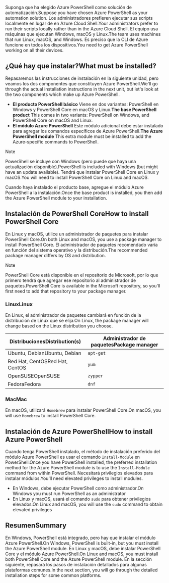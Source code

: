 <span data-ttu-id="f310a-101">Suponga que ha elegido Azure PowerShell como solución de automatización.</span><span class="sxs-lookup"><span data-stu-id="f310a-101">Suppose you have chosen Azure PowerShell as your automation solution.</span></span> <span data-ttu-id="f310a-102">Los administradores prefieren ejecutar sus scripts localmente en lugar de en Azure Cloud Shell.</span><span class="sxs-lookup"><span data-stu-id="f310a-102">Your administrators prefer to run their scripts locally rather than in the Azure Cloud Shell.</span></span> <span data-ttu-id="f310a-103">El equipo usa máquinas que ejecutan Windows, macOS y Linux.</span><span class="sxs-lookup"><span data-stu-id="f310a-103">The team uses machines that run Linux, macOS, and Windows.</span></span> <span data-ttu-id="f310a-104">Es preciso que la CLI de Azure funcione en todos los dispositivos.</span><span class="sxs-lookup"><span data-stu-id="f310a-104">You need to get Azure PowerShell working on all their devices.</span></span> 

## <a name="what-must-be-installed"></a><span data-ttu-id="f310a-105">¿Qué hay que instalar?</span><span class="sxs-lookup"><span data-stu-id="f310a-105">What must be installed?</span></span>
<span data-ttu-id="f310a-106">Repasaremos las instrucciones de instalación en la siguiente unidad, pero veamos los dos componentes que constituyen Azure PowerShell.</span><span class="sxs-lookup"><span data-stu-id="f310a-106">We'll go through the actual installation instructions in the next unit, but let's look at the two components which make up Azure PowerShell.</span></span>

- <span data-ttu-id="f310a-107">**El producto PowerShell básico** Viene en dos variantes: PowerShell en Windows y PowerShell Core en macOS y Linux.</span><span class="sxs-lookup"><span data-stu-id="f310a-107">**The base PowerShell product** This comes in two variants: PowerShell on Windows, and PowerShell Core on macOS and Linux.</span></span>
- <span data-ttu-id="f310a-108">**El módulo Azure PowerShell** Este módulo adicional debe estar instalado para agregar los comandos específicos de Azure PowerShell.</span><span class="sxs-lookup"><span data-stu-id="f310a-108">**The Azure PowerShell module** This extra module must be installed to add the Azure-specific commands to PowerShell.</span></span>

> [!NOTE]
> <span data-ttu-id="f310a-109">PowerShell se incluye con Windows (pero puede que haya una actualización disponible).</span><span class="sxs-lookup"><span data-stu-id="f310a-109">PowerShell is included with Windows (but might have an update available).</span></span> <span data-ttu-id="f310a-110">Tendrá que instalar PowerShell Core en Linux y macOS.</span><span class="sxs-lookup"><span data-stu-id="f310a-110">You will need to install PowerShell Core on Linux and macOS.</span></span>

<span data-ttu-id="f310a-111">Cuando haya instalado el producto base, agregue el módulo Azure PowerShell a la instalación.</span><span class="sxs-lookup"><span data-stu-id="f310a-111">Once the base product is installed, you then add the Azure PowerShell module to your installation.</span></span>

## <a name="how-to-install-powershell-core"></a><span data-ttu-id="f310a-112">Instalación de PowerShell Core</span><span class="sxs-lookup"><span data-stu-id="f310a-112">How to install PowerShell Core</span></span>
<span data-ttu-id="f310a-113">En Linux y macOS, utilice un administrador de paquetes para instalar PowerShell Core.</span><span class="sxs-lookup"><span data-stu-id="f310a-113">On both Linux and macOS, you use a package manager to install PowerShell Core.</span></span> <span data-ttu-id="f310a-114">El administrador de paquetes recomendado varía en función del sistema operativo y la distribución.</span><span class="sxs-lookup"><span data-stu-id="f310a-114">The recommended package manager differs by OS and distribution.</span></span>

> [!NOTE]
> <span data-ttu-id="f310a-115">PowerShell Core está disponible en el repositorio de Microsoft, por lo que primero tendrá que agregar ese repositorio al administrador de paquetes.</span><span class="sxs-lookup"><span data-stu-id="f310a-115">PowerShell Core is available in the Microsoft repository, so you'll first need to add that repository to your package manager.</span></span>

### <a name="linux"></a><span data-ttu-id="f310a-116">Linux</span><span class="sxs-lookup"><span data-stu-id="f310a-116">Linux</span></span>
<span data-ttu-id="f310a-117">En Linux, el administrador de paquetes cambiará en función de la distribución de Linux que se elija.</span><span class="sxs-lookup"><span data-stu-id="f310a-117">On Linux, the package manager will change based on the Linux distribution you choose.</span></span>

| <span data-ttu-id="f310a-118">Distribuciones</span><span class="sxs-lookup"><span data-stu-id="f310a-118">Distribution(s)</span></span>  | <span data-ttu-id="f310a-119">Administrador de paquetes</span><span class="sxs-lookup"><span data-stu-id="f310a-119">Package manager</span></span> |
|------------------|-----------------|
| <span data-ttu-id="f310a-120">Ubuntu, Debian</span><span class="sxs-lookup"><span data-stu-id="f310a-120">Ubuntu, Debian</span></span>   | `apt-get`       |
| <span data-ttu-id="f310a-121">Red Hat, CentOS</span><span class="sxs-lookup"><span data-stu-id="f310a-121">Red Hat, CentOS</span></span>  | `yum`           |
| <span data-ttu-id="f310a-122">OpenSUSE</span><span class="sxs-lookup"><span data-stu-id="f310a-122">OpenSUSE</span></span>         | `zypper`        |
| <span data-ttu-id="f310a-123">Fedora</span><span class="sxs-lookup"><span data-stu-id="f310a-123">Fedora</span></span>           | `dnf`           |

### <a name="mac"></a><span data-ttu-id="f310a-124">Mac</span><span class="sxs-lookup"><span data-stu-id="f310a-124">Mac</span></span>
<span data-ttu-id="f310a-125">En macOS, utilizará `Homebrew` para instalar PowerShell Core.</span><span class="sxs-lookup"><span data-stu-id="f310a-125">On macOS, you will use `Homebrew` to install PowerShell Core.</span></span>

## <a name="how-to-install-azure-powershell"></a><span data-ttu-id="f310a-126">Instalación de Azure PowerShell</span><span class="sxs-lookup"><span data-stu-id="f310a-126">How to install Azure PowerShell</span></span>
<span data-ttu-id="f310a-127">Cuando tenga PowerShell instalado, el método de instalación preferido del módulo Azure PowerShell es usar el comando `Install-Module` en PowerShell.</span><span class="sxs-lookup"><span data-stu-id="f310a-127">Once you have PowerShell installed, the preferred installation method for the Azure PowerShell module is to use the `Install-Module` command from within PowerShell.</span></span> <span data-ttu-id="f310a-128">Necesitará privilegios elevados para instalar módulos.</span><span class="sxs-lookup"><span data-stu-id="f310a-128">You'll need elevated privileges to install modules.</span></span>

- <span data-ttu-id="f310a-129">En Windows, debe ejecutar PowerShell como administrador.</span><span class="sxs-lookup"><span data-stu-id="f310a-129">On Windows you must run PowerShell as an administrator</span></span>
- <span data-ttu-id="f310a-130">En Linux y macOS, usará el comando `sudo` para obtener privilegios elevados.</span><span class="sxs-lookup"><span data-stu-id="f310a-130">On Linux and macOS, you will use the `sudo` command to obtain elevated privileges</span></span>

## <a name="summary"></a><span data-ttu-id="f310a-131">Resumen</span><span class="sxs-lookup"><span data-stu-id="f310a-131">Summary</span></span>
<span data-ttu-id="f310a-132">En Windows, PowerShell está integrado, pero hay que instalar el módulo Azure PowerShell.</span><span class="sxs-lookup"><span data-stu-id="f310a-132">On Windows, PowerShell is built-in, but you must install the Azure PowerShell module.</span></span> <span data-ttu-id="f310a-133">En Linux y macOS, debe instalar PowerShell Core y el módulo Azure PowerShell.</span><span class="sxs-lookup"><span data-stu-id="f310a-133">On Linux and macOS, you must install both PowerShell Core and the Azure PowerShell module.</span></span> <span data-ttu-id="f310a-134">En la sección siguiente, repasará los pasos de instalación detallados para algunas plataformas comunes.</span><span class="sxs-lookup"><span data-stu-id="f310a-134">In the next section, you will go through the detailed installation steps for some common platforms.</span></span>